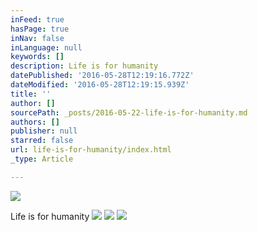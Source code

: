 ```yaml
---
inFeed: true
hasPage: true
inNav: false
inLanguage: null
keywords: []
description: Life is for humanity
datePublished: '2016-05-28T12:19:16.772Z'
dateModified: '2016-05-28T12:19:15.939Z'
title: ''
author: []
sourcePath: _posts/2016-05-22-life-is-for-humanity.md
authors: []
publisher: null
starred: false
url: life-is-for-humanity/index.html
_type: Article

---
```

![](https://the-grid-user-content.s3-us-west-2.amazonaws.com/1475d23d-95c6-4077-b5bf-092646a68c7c.jpg)

Life is for humanity
![](https://the-grid-user-content.s3-us-west-2.amazonaws.com/adf4784e-5af1-46d7-a221-837d16858c8d.jpg)
![](https://the-grid-user-content.s3-us-west-2.amazonaws.com/68ec685c-f78d-4480-85d3-74ece5ba2099.jpg)
![](https://the-grid-user-content.s3-us-west-2.amazonaws.com/8f0489d1-84bf-43a4-afa5-841786864aeb.jpg)